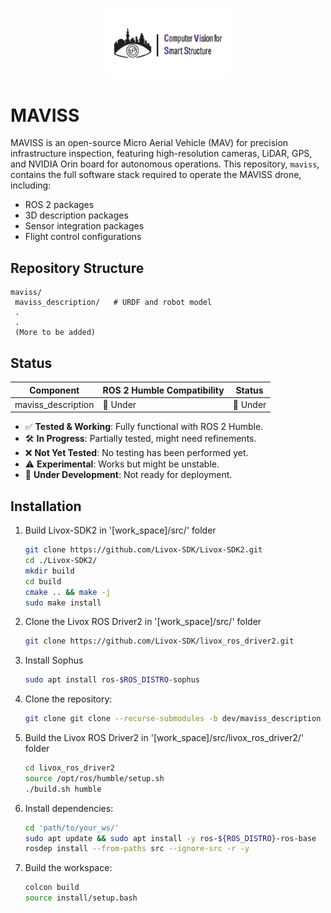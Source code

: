 <p align="center">
  <img src="misc/cviss_logo.png" alt="Lab Logo" width="200"/>
</p>

# MAVISS
MAVISS is an open-source Micro Aerial Vehicle (MAV) for precision infrastructure inspection, featuring high-resolution cameras, LiDAR, GPS, and NVIDIA Orin board for autonomous operations. This repository, `maviss`, contains the full software stack required to operate the MAVISS drone, including:

- ROS 2 packages
- 3D description packages
- Sensor integration packages
- Flight control configurations

## Repository Structure

```
maviss/
 maviss_description/   # URDF and robot model
 .
 .
 (More to be added)
```

## Status

| Component               | ROS 2 Humble Compatibility | Status  |
|-------------------------|--------------------------|---------|
| maviss_description      | 🚧 Under      | 🚧 Under  |

- ✅ **Tested & Working**: Fully functional with ROS 2 Humble.
- 🛠️ **In Progress**: Partially tested, might need refinements.
- ❌ **Not Yet Tested**: No testing has been performed yet.
- ⚠️ **Experimental**: Works but might be unstable.
- 🚧 **Under Development**: Not ready for deployment.



## Installation
1. Build Livox-SDK2 in '[work_space]/src/' folder
    ```bash
    git clone https://github.com/Livox-SDK/Livox-SDK2.git
    cd ./Livox-SDK2/
    mkdir build
    cd build
    cmake .. && make -j
    sudo make install
    ```
2. Clone the Livox ROS Driver2 in '[work_space]/src/' folder
   ```bash
   git clone https://github.com/Livox-SDK/livox_ros_driver2.git
   ```
3. Install Sophus
    ```bash
    sudo apt install ros-$ROS_DISTRO-sophus
    ```
4. Clone the repository:
    ```bash
    git clone git clone --recurse-submodules -b dev/maviss_description https://github.com/your-username/maviss.git
    ```
5. Build the Livox ROS Driver2  in '[work_space]/src/livox_ros_driver2/' folder
   ```bash
   cd livox_ros_driver2
   source /opt/ros/humble/setup.sh
   ./build.sh humble
   ```   
6. Install dependencies:
    ```bash
    cd 'path/to/your_ws/'
    sudo apt update && sudo apt install -y ros-${ROS_DISTRO}-ros-base
    rosdep install --from-paths src --ignore-src -r -y
    ```
7. Build the workspace:
    ```bash
    colcon build
    source install/setup.bash
    ```
